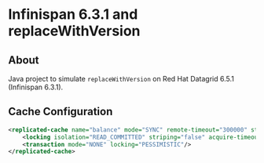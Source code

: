 # Infinispan 6.3.1 and replaceWithVersion

## About
Java project to simulate `replaceWithVersion` on Red Hat Datagrid 6.5.1 (Infinispan 6.3.1). 

## Cache Configuration
```xml
<replicated-cache name="balance" mode="SYNC" remote-timeout="300000" start="EAGER" statistics="true">
    <locking isolation="READ_COMMITTED" striping="false" acquire-timeout="100000" concurrency-level="1500"/>
    <transaction mode="NONE" locking="PESSIMISTIC"/>
</replicated-cache>
```